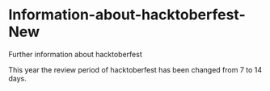 # Information-about-hacktoberfest-New
Further information about hacktoberfest

This year the review period of hacktoberfest has been changed from 7 to 14 days.
